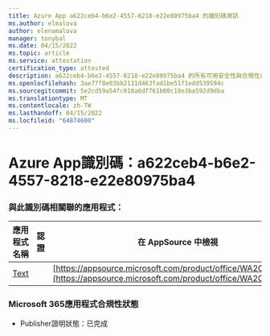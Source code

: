 ```yaml
---
title: Azure App a622ceb4-b6e2-4557-8218-e22e80975ba4 的識別碼資訊
ms.author: elmalova
author: elenamalova
manager: tonybal
ms.date: 04/15/2022
ms.topic: article
ms.service: attestation
certification_type: attested
description: a622ceb4-b6e2-4557-8218-e22e80975ba4 的所有可用安全性與合規性資訊。
ms.openlocfilehash: 3ae77f8e03bb2131d463fad1be51f1edd539594c
ms.sourcegitcommit: 5e2cd59a54fc018a6df761b00c18e3ba592d9dba
ms.translationtype: MT
ms.contentlocale: zh-TW
ms.lasthandoff: 04/15/2022
ms.locfileid: "64874600"
---
```

# <a name="azure-app-id-a622ceb4-b6e2-4557-8218-e22e80975ba4"></a>Azure App識別碼：a622ceb4-b6e2-4557-8218-e22e80975ba4


### <a name="apps-associated-with-this-id"></a>與此識別碼相關聯的應用程式：
| **應用程式名稱** | **認證** | **在 AppSource 中檢視** |
|--------------|---------------|-----------------------|
| [Text](../forward/WA200000383.md) |  | [https://appsource.microsoft.com/product/office/WA200000383](https://appsource.microsoft.com/product/office/WA200000383) |

### <a name="microsoft-365-app-compliance-status"></a>Microsoft 365應用程式合規性狀態
- Publisher證明狀態：已完成
